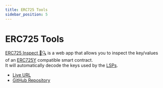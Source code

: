 ```yaml
---
title: ERC725 Tools
sidebar_position: 5
---
```


# ERC725 Tools

[ERC725 Inspect 📝🔍](https://erc725-inspect.lukso.tech/) is a web app that allows you to inspect the key/values of an [ERC725Y](https://github.com/ERC725Alliance/ERC725/blob/main/docs/ERC-725.md#erc725x) compatible smart contract. <br/>
It will automatically decode the keys used by the [LSPs](https://github.com/lukso-network/LIPs/tree/main/LSPs).

- [Live URL](https://erc725-inspect.lukso.tech)
- [GitHub Repository](https://github.com/lukso-network/tools-erc725-inspect)
